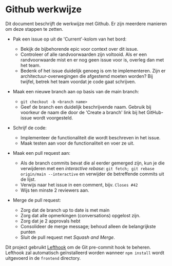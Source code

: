 
# Github werkwijze

Dit document beschrijft de werkwijze met Github. Er zijn meerdere manieren om deze stappen te zetten. 

- Pak een issue op uit de 'Current'-kolom van het bord:
    - Bekijk de bijbehorende epic voor context over dit issue.
    - Controleer of alle randvoorwaarden zijn voltooid. Als er een randvoorwaarde mist en er nog geen issue voor is,
      overleg dan met het team.
    - Bedenk of het issue duidelijk genoeg is om te implementeren.
      Zijn er architectuur-overwegingen die afgestemd moeten worden?
      Bij twijfel, betrek het team voordat je code gaat schrijven.

- Maak een nieuwe branch aan op basis van de main branch:
    - `git checkout -b <branch name>`
    - Geef de branch een duidelijk beschrijvende naam.
      Gebruik bij voorkeur de naam die door de 'Create a branch'
      link bij het GitHub-issue wordt voorgesteld.

- Schrijf de code:
    - Implementeer de functionaliteit die wordt beschreven in het issue.
    - Maak testen aan voor de functionaliteit en voer ze uit.

- Maak een pull request aan:
    - Als de branch commits bevat die al eerder gemerged zijn, kun je die verwijderen met een _interactive rebase_:
      `git fetch; git rebase origin/main --interactive` en verwijder de betreffende commits uit de lijst.
    - Verwijs naar het issue in een comment, bijv. `Closes #42`
    - Wijs ten minste 2 reviewers aan.

- Merge de pull request:
    - Zorg dat de branch up to date is met main
    - Zorg dat alle opmerkingen (conversations) opgelost zijn.
    - Zorg dat je 2 approvals hebt
    - Consolideer de merge message; behoud alleen de belangrijkste punten
    - Sluit de pull request met *Squash and Merge*.

Dit project gebruikt [Lefthook] om de Git pre-commit hook te beheren. Lefthook zal
automatisch geïnstalleerd worden wanneer `npm install` wordt uitgevoerd in de `frontend`
directory.

[Lefthook]: https://github.com/evilmartians/lefthook
